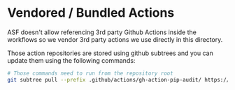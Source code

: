 # Vendored / Bundled Actions

ASF doesn't allow referencing 3rd party Github Actions inside the workflows so
we vendor 3rd party actions we use directly in this directory.

Those action repositories are stored using github subtrees and you can update them
using the following commands:

```bash
# Those commands need to run from the repository root
git subtree pull --prefix .github/actions/gh-action-pip-audit/ https://github.com/pypa/gh-action-pip-audit.git main --squash
```
